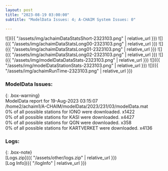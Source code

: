 ```yaml
---
layout: post
title: "2023-08-19 03:00:00"
subtitle: "ModelData Issues: 4; A-CHAIM System Issues: 0"

---
```


![]({{ "/assets/img/achaimDataStatsShort-2323103.png" | relative_url }})
![]({{ "/assets/img/achaimDataStatsLong00-2323103.png" | relative_url }})
![]({{ "/assets/img/achaimDataStatsLong01-2323103.png" | relative_url }})
![]({{ "/assets/img/achaimDataStatsLong02-2323103.png" | relative_url }})
![]({{ "/assets/img/modelDataDataStats-2323103.png" | relative_url }})
![]({{ "/assets/img/modelDataStationStats-2323103.png" | relative_url }})
![]({{ "/assets/img/achaimRunTime-2323103.png" | relative_url }})


### ModelData Issues:  
  
{: .box-warning}  
 ModelData report for 19-Aug-2023 03:15:07   
 /home2/achaim1/A-CHAIM/modelData/2023/231/03/modelData.mat   
 0% of all possible stations for IONO were downloaded. x1422   
 0% of all possible stations for KASI were downloaded. x4427   
 0% of all possible stations for QGN were downloaded. x358   
 0% of all possible stations for KARTVERKET were downloaded. x4136   
  


### Logs:  
  
{: .box-note}  
[Logs.zip]({{ "/assets/other/logs.zip" | relative_url }})  
[Log Info]({{ "/logInfo" | relative_url }})  
